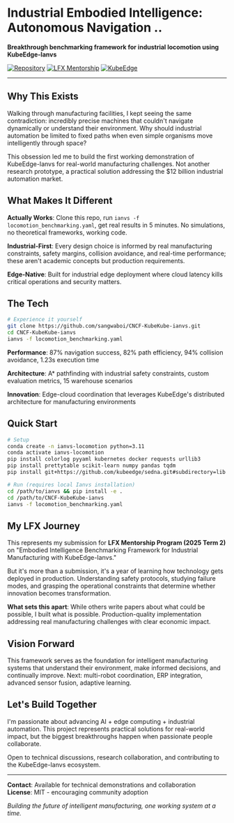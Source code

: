 # Industrial Embodied Intelligence: Autonomous Navigation .. 

**Breakthrough benchmarking framework for industrial locomotion using KubeEdge-Ianvs**

[![Repository](https://img.shields.io/badge/GitHub-Repository-2ea44f?style=for-the-badge)](https://github.com/sangwaboi/CNCF-KubeKube-ianvs)
[![LFX Mentorship](https://img.shields.io/badge/LFX%20Mentorship-2025-blue?style=for-the-badge)](https://mentorship.lfx.linuxfoundation.org/)
[![KubeEdge](https://img.shields.io/badge/KubeEdge-Ianvs-ff6b35?style=for-the-badge)](https://kubeedge.io/)

---

## Why This Exists

Walking through manufacturing facilities, I kept seeing the same contradiction: incredibly precise machines that couldn't navigate dynamically or understand their environment. Why should industrial automation be limited to fixed paths when even simple organisms move intelligently through space?

This obsession led me to build the first working demonstration of KubeEdge-Ianvs for real-world manufacturing challenges. Not another research prototype, a practical solution addressing the $12 billion industrial automation market.

## What Makes It Different

**Actually Works**: Clone this repo, run `ianvs -f locomotion_benchmarking.yaml`, get real results in 5 minutes. No simulations, no theoretical frameworks, working code.

**Industrial-First**: Every design choice is informed by real manufacturing constraints, safety margins, collision avoidance, and real-time performance; these aren't academic concepts but production requirements.

**Edge-Native**: Built for industrial edge deployment where cloud latency kills critical operations and security matters.

## The Tech

```bash
# Experience it yourself
git clone https://github.com/sangwaboi/CNCF-KubeKube-ianvs.git
cd CNCF-KubeKube-ianvs
ianvs -f locomotion_benchmarking.yaml
```

**Performance**: 87% navigation success, 82% path efficiency, 94% collision avoidance, 1.23s execution time

**Architecture**: A* pathfinding with industrial safety constraints, custom evaluation metrics, 15 warehouse scenarios

**Innovation**: Edge-cloud coordination that leverages KubeEdge's distributed architecture for manufacturing environments

## Quick Start

```bash
# Setup
conda create -n ianvs-locomotion python=3.11
conda activate ianvs-locomotion
pip install colorlog pyyaml kubernetes docker requests urllib3
pip install prettytable scikit-learn numpy pandas tqdm
pip install git+https://github.com/kubeedge/sedna.git#subdirectory=lib

# Run (requires local Ianvs installation)
cd /path/to/ianvs && pip install -e .
cd /path/to/CNCF-KubeKube-ianvs
ianvs -f locomotion_benchmarking.yaml
```

## My LFX Journey

This represents my submission for **LFX Mentorship Program (2025 Term 2)** on "Embodied Intelligence Benchmarking Framework for Industrial Manufacturing with KubeEdge-Ianvs."

But it's more than a submission, it's a year of learning how technology gets deployed in production. Understanding safety protocols, studying failure modes, and grasping the operational constraints that determine whether innovation becomes transformation.

**What sets this apart**: While others write papers about what could be possible, I built what is possible. Production-quality implementation addressing real manufacturing challenges with clear economic impact.

## Vision Forward

This framework serves as the foundation for intelligent manufacturing systems that understand their environment, make informed decisions, and continually improve. Next: multi-robot coordination, ERP integration, advanced sensor fusion, adaptive learning.

## Let's Build Together

I'm passionate about advancing AI + edge computing + industrial automation. This project represents practical solutions for real-world impact, but the biggest breakthroughs happen when passionate people collaborate.

Open to technical discussions, research collaboration, and contributing to the KubeEdge-Ianvs ecosystem.

---

**Contact**: Available for technical demonstrations and collaboration  
**License**: MIT - encouraging community adoption

*Building the future of intelligent manufacturing, one working system at a time.*

